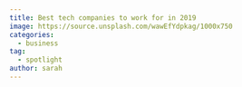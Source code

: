 ```yaml
---
title: Best tech companies to work for in 2019
image: https://source.unsplash.com/wawEfYdpkag/1000x750
categories:
  - business
tag:
  - spotlight
author: sarah
---
```

